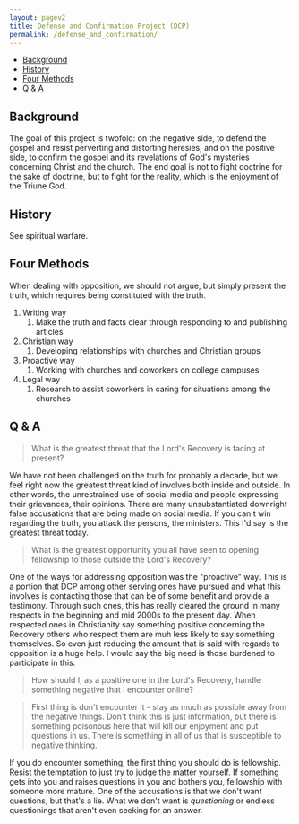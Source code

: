 ```yaml
---
layout: pagev2
title: Defense and Confirmation Project (DCP)
permalink: /defense_and_confirmation/
---
```

- [Background](#background)
- [History](#history)
- [Four Methods](#four-methods)
- [Q \& A](#q--a)

## Background

The goal of this project is twofold: on the negative side, to defend the gospel and resist perverting and distorting heresies, and on the positive side, to confirm the gospel and its revelations of God's mysteries concerning Christ and the church. The end goal is not to fight doctrine for the sake of doctrine, but to fight for the reality, which is the enjoyment of the Triune God.

## History

See spiritual warfare.

## Four Methods

When dealing with opposition, we should not argue, but simply present the truth, which requires being constituted with the truth.

1. Writing way
   1. Make the truth and facts clear through responding to and publishing articles 
2. Christian way
   1. Developing relationships with churches and Christian groups
3. Proactive way
   1. Working with churches and coworkers on college campuses
4. Legal way
   1. Research to assist coworkers in caring for situations among the churches

## Q & A

>What is the greatest threat that the Lord's Recovery is facing at present?

We have not been challenged on the truth for probably a decade, but we feel right now the greatest threat kind of involves both inside and outside. In other words, the unrestrained use of social media and people expressing their grievances, their opinions. There are many unsubstantiated downright false accusations that are being made on social media. If you can't win regarding the truth, you attack the persons, the ministers. This I'd say is the greatest threat today.

>What is the greatest opportunity you all have seen to opening fellowship to those outside the Lord's Recovery?

One of the ways for addressing opposition was the "proactive" way. This is a portion that DCP among other serving ones have pursued and what this involves is contacting those that can be of some benefit and provide a testimony. Through such ones, this has really cleared the ground in many respects in the beginning and mid 2000s to the present day. When respected ones in Christianity say something positive concerning the Recovery others who respect them are muh less likely to say something themselves. So even just reducing the amount that is said with regards to opposition is a huge help. I would say the big need is those burdened to participate in this.

>How should I, as a positive one in the Lord's Recovery, handle something negative that I encounter online?

>First thing is don't encounter it - stay as much as possible away from the negative things. Don't think this is just information, but there is something poisonous here that will kill our enjoyment and put questions in us. There is something in all of us that is susceptible to negative thinking. 

If you do encounter something, the first thing you should do is fellowship. Resist the temptation to just try to judge the matter yourself. If something gets into you and raises questions in you and bothers you, fellowship with someone more mature. One of the accusations is that we don't want questions, but that's a lie. What we don't want is *questioning* or endless questionings that aren't even seeking for an answer.